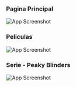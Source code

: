 ### Pagina Principal ###
![App Screenshot](https://res.cloudinary.com/geronicola/image/upload/v1713549136/input-comprensible/vocvm90zsewyzqpf9pfo.jpg)

### Peliculas ###
![App Screenshot](https://res.cloudinary.com/geronicola/image/upload/v1713549136/input-comprensible/pmkx7kyzqhj7ciobh93h.jpg)

### Serie - Peaky Blinders ###
![App Screenshot](https://res.cloudinary.com/geronicola/image/upload/v1713549136/input-comprensible/jdor0ypu2e7oynifp4cr.jpg)
